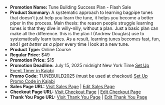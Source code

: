 - **Promotion Name:** Tune Building Success Plan - Flash Sale  
- **Product Summary:** A systematic approach to learning bagpipe tunes that doesn't just help you learn the tune, it helps you become a better piper in the process. Main thesis: the reason people struggle learning tunes is that they dive in willy-nilly, without a plan. Just a basic plan can make all the difference. this is the plan I (Andrew Douglas) use to systematically learn tunes. As a result, learning tunes becomes fast, fun, and I *get better as a piper* every time I look at a new tune.   
- **Product Type:** Online Course  
- **Regular Price:** $49  
- **Promotion Price:** $15  
- **Promotion Deadline:** July 15, 2025 midnight New York Time [Set Up Event Timer in Kajabi](https://app.kajabi.com/admin/sites/2148200488/events)  
- **Promo Code:** TUNEBUILD2025 (must be used at checkout) [Set Up Promo Code in Kajabi](https://app.kajabi.com/admin/sites/2148200488/coupons)  
- **Sales Page URL:** [Visit Sales Page](https://www.pipersdojo.university/tune-building-process) | [Edit Sales Page](https://app.kajabi.com/admin/landing_pages/2150113531)  
- **Checkout Page URL:** [Visit Checkout Page](https://www.pipersdojo.university/offers/5jqkQM3m) | [Edit Checkout Page](https://app.kajabi.com/admin/offers/2149364021/edit)  
- **Thank You Page URL:** [Visit Thank You Page](https://www.pipersdojo.university/thank-you-tune-building-course) | [Edit Thank You Page](https://app.kajabi.com/admin/landing_pages/2151241826)  